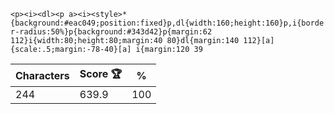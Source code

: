 `<p><i><dl><p a><i><style>*{background:#eac049;position:fixed}p,dl{width:160;height:160}p,i{border-radius:50%}p{background:#343d42}p{margin:62 112}i{width:80;height:80;margin:40 80}dl{margin:140 112}[a]{scale:.5;margin:-78-40}[a] i{margin:120 39`

| Characters | Score 🏆 | %   |
| ---------- | -------- | --- |
| 244        | 639.9    | 100 |
